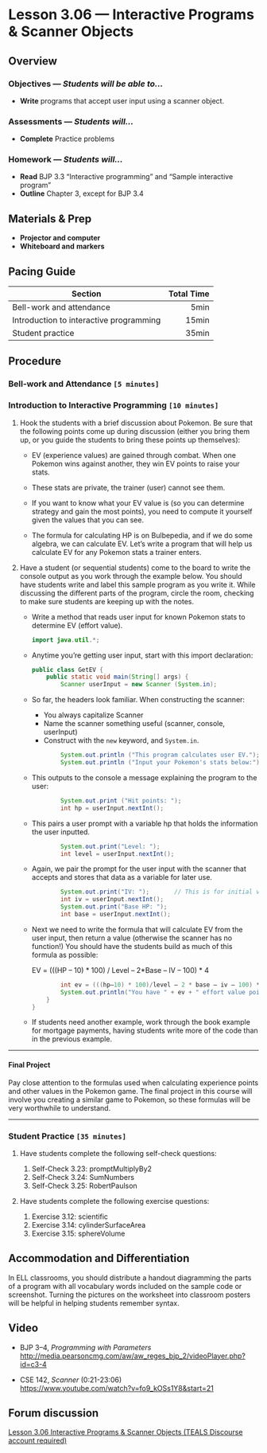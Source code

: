 Lesson 3.06 — Interactive Programs & Scanner Objects
====================================================================================================

Overview
--------
### Objectives — _Students will be able to…_
- **Write** programs that accept user input using a scanner object.

### Assessments — _Students will…_
- **Complete** Practice problems

### Homework — _Students will…_
- **Read** BJP 3.3 “Interactive programming” and “Sample interactive program”
- **Outline** Chapter 3, except for BJP 3.4


Materials & Prep
----------------
- **Projector and computer**
- **Whiteboard and** **markers**


Pacing Guide
------------
| Section                                 | Total Time |
|-----------------------------------------|-----------:|
| Bell-work and attendance                |       5min |
| Introduction to interactive programming |      15min |
| Student practice                        |      35min |


Procedure
---------

### Bell-work and Attendance `[5 minutes]`

### Introduction to Interactive Programming `[10 minutes]`

1. Hook the students with a brief discussion about Pokemon. Be sure that the following points come
   up during discussion (either you bring them up, or you guide the students to bring these points
   up themselves):

   - EV (experience values) are gained through combat. When one Pokemon wins against another, they
     win EV points to raise your stats.

   - These stats are private, the trainer (user) cannot see them.

   - If you want to know what your EV value is (so you can determine strategy and gain the most
     points), you need to compute it yourself given the values that you can see.

   - The formula for calculating HP is on Bulbepedia, and if we do some algebra, we can calculate EV.
     Let’s write a program that will help us calculate EV for any Pokemon stats a trainer enters.

2. Have a student (or sequential students) come to the board to write the console output as you work
   through the example below. You should have students write and label this sample program as you
   write it. While discussing the different parts of the program, circle the room, checking to make
   sure students are keeping up with the notes.

   - Write a method that reads user input for known Pokemon stats to determine EV (effort value).

     ``` Java
     import java.util.*;
     ```

   - Anytime you’re getting user input, start with this import declaration:

     ``` Java
     public class GetEV {
         public static void main(String[] args) {
             Scanner userInput = new Scanner (System.in);
     ```

   - So far, the headers look familiar. When constructing the scanner:
     - You always capitalize Scanner
     - Name the scanner something useful (scanner, console, userInput)
     - Construct with the `new` keyword, and `System.in`.

     ``` Java
             System.out.println ("This program calculates user EV.");
             System.out.println ("Input your Pokemon's stats below:");
     ```

   - This outputs to the console a message explaining the program to the user:

     ``` Java
             System.out.print ("Hit points: ");
             int hp = userInput.nextInt();
     ```

   - This pairs a user prompt with a variable hp that holds the information the user inputted.

     ``` Java
             System.out.print("Level: ");
             int level = userInput.nextInt();
     ```

   - Again, we pair the prompt for the user input with the scanner that accepts and stores that data
     as a variable for later use.

     ``` Java
             System.out.print("IV: ");       // This is for initial value of the hit point stat.
             int iv = userInput.nextInt();
             System.out.print("Base HP: ");
             int base = userInput.nextInt();
     ```

   - Next we need to write the formula that will calculate EV from the user input, then return a
     value (otherwise the scanner has no function!) You should have the students build as much of
     this formula as possible:

     EV = (((HP – 10) * 100) / Level – 2*Base – IV – 100) * 4

     ``` Java
             int ev = (((hp–10) * 100)/level – 2 * base – iv – 100) * 4;
             System.out.println("You have " + ev + " effort value points for your HP stat.");
         }
     }
     ```

   - If students need another example, work through the book example for mortgage payments, having
     students write more of the code than in the previous example.
     
---

#### Final Project

Pay close attention to the formulas used when calculating experience points and other values in the Pokemon game. The final project in this course will involve you creating a similar game to Pokemon, so these formulas will be very worthwhile to understand.

---


### Student Practice `[35 minutes]`

1. Have students complete the following self-check questions:
   1. Self-Check 3.23: promptMultiplyBy2
   2. Self-Check 3.24: SumNumbers
   3. Self-Check 3.25: RobertPaulson

2. Have students complete the following exercise questions:
   1. Exercise 3.12: scientific
   2. Exercise 3.14: cylinderSurfaceArea
   3. Exercise 3.15: sphereVolume


Accommodation and Differentiation
---------------------------------
In ELL classrooms, you should distribute a handout diagramming the parts of a program with all
vocabulary words included on the sample code or screenshot. Turning the pictures on the worksheet
into classroom posters will be helpful in helping students remember syntax.


Video
-----
- BJP 3–4, _Programming with Parameters_<br>
  <http://media.pearsoncmg.com/aw/aw_reges_bjp_2/videoPlayer.php?id=c3-4>

- CSE 142, _Scanner_ (0:21-23:06)<br>
  <https://www.youtube.com/watch?v=fo9_kOSs1Y8&start=21>


Forum discussion
----------------
[Lesson 3.06 Interactive Programs & Scanner Objects (TEALS Discourse account required)](http://forums.tealsk12.org/c/unit-3/3-06-interactive-programs-scanner-objects)

